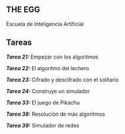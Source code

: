 ## THE EGG

Escuela de Inteligencia Artificial


## Tareas

***Tarea 21:*** Empezar con los algoritmos

***Tarea 22:*** El algoritmo del lechero

***Tarea 23:*** Cifrado y descifrado con el solitario

***Tarea 24:*** Construye un simulador

***Tarea 33:*** El juego de Pikachu

***Tarea 38:*** Resolución de más algoritmos

***Tarea 39:*** Simulador de redes
